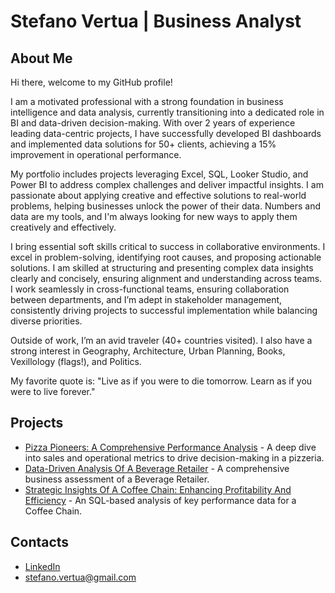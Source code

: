 # Stefano Vertua | Business Analyst


## **About Me**  

Hi there, welcome to my GitHub profile!

I am a motivated professional with a strong foundation in business intelligence and data analysis, currently transitioning into a dedicated role in BI and data-driven decision-making. With over 2 years of experience leading data-centric projects, I have successfully developed BI dashboards and implemented data solutions for 50+ clients, achieving a 15% improvement in operational performance.  <br>

My portfolio includes projects leveraging Excel, SQL, Looker Studio, and Power BI to address complex challenges and deliver impactful insights. I am passionate about applying creative and effective solutions to real-world problems, helping businesses unlock the power of their data. Numbers and data are my tools, and I'm always looking for new ways to apply them creatively and effectively.

I bring essential soft skills critical to success in collaborative environments. I excel in problem-solving, identifying root causes, and proposing actionable solutions. I am skilled at structuring and presenting complex data insights clearly and concisely, ensuring alignment and understanding across teams. I work seamlessly in cross-functional teams, ensuring collaboration between departments, and I’m adept in stakeholder management, consistently driving projects to successful implementation while balancing diverse priorities.  <br>

Outside of work, I’m an avid traveler (40+ countries visited). I also have a strong interest in Geography, Architecture, Urban Planning, Books, Vexillology (flags!), and Politics.<br>

My favorite quote is: "Live as if you were to die tomorrow. Learn as if you were to live forever."

## **Projects**  
- [Pizza Pioneers: A Comprehensive Performance Analysis](https://github.com/stefanovertua/pizza-pioneers-performance-analysis/tree/main) - A deep dive into sales and operational metrics to drive decision-making in a pizzeria.
- [Data-Driven Analysis Of A Beverage Retailer](https://github.com/stefanovertua/data-driven-analysis-of-a-beverage-retailer) - A comprehensive business assessment of a Beverage Retailer.
- [Strategic Insights Of A Coffee Chain: Enhancing Profitability And Efficiency](https://github.com/stefanovertua/strategic-insights-of-a-coffee-chain) - An SQL-based analysis of key performance data for a Coffee Chain.

## **Contacts**  
- [LinkedIn](https://www.linkedin.com/in/stefano-vertua/)
- stefano.vertua@gmail.com
